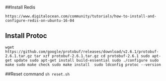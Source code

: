 ##Install Redis

``https://www.digitalocean.com/community/tutorials/how-to-install-and-configure-redis-on-ubuntu-16-04``

## Install Protoc

``wget https://github.com/google/protobuf/releases/download/v2.6.1/protobuf-2.6.1.tar.gz
   tar xzf protobuf-2.6.1.tar.gz
   cd protobuf-2.6.1
   sudo apt-get update
   sudo apt-get install build-essential
   sudo ./configure
   sudo make
   sudo make check
   sudo make install 
   sudo ldconfig
   protoc --version``
   
##Reset command
``sh reset.sh``